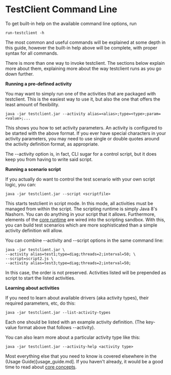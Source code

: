 # TestClient Command Line

To get built-in help on the available command line options, run

    run-testclient -h

The most common and useful commands will be explained at some depth in this guide, however
the built-in help above will be complete, with proper syntax for all commands.

There is more than one way to invoke testclient. The sections below explain more about them, explaining
more about the way testclient runs as you go down further.

__Running a pre-defined activity__

You may want to simply run one of the activities that are packaged with testclient. This is the easiest way to use it,
but also the one that offers the least amount of flexibility.

    java -jar testclient.jar --activity alias=<alias>;type=<type>;param=<value>;...
    
This shows you how to set activity parameters. An activity is configured to be started with the above format. If you ever
have special characters in your activity parameters, you may need to use single or double quotes around the activity
definition format, as appropriate.

The --activity option is, in fact, CLI sugar for a control script, but it does keep you from having to write said script.

__Running a scenario script__

If you actually do want to control the test scenario with your own script logic, you can:

    java -jar testclient.jar --script <scriptfile>
    
This starts testclient in script mode. In this mode, all activities must be managed from within the script.
The scripting runtime is simply Java 8's Nashorn. You can do anything in your script that it allows. Furthermore,
elements of the [core runtime](core_concepts.md) are wired into the scripting sandbox. With this, you can build
test scenarios which are more sophisticated than a simple activity definition will allow.

You can combine --activity and --script options in the same command line:

    java -jar testclient.jar \
    --activity alias=test1;type=diag;threads=2;interval=50; \
    --script=script2.js \
    --activity alias=test3;type=diag;threads=2;interval=50;
    
In this case, the order is not preserved. Activities listed will be prepended as script to start the listed activities.
    
__Learning about activities__

If you need to learn about available drivers (aka activity types), their required parameters, etc, do this:

    java -jar testclient.jar --list-activity-types

Each one should be listed with an example activity definition. (The key-value format above that follows --activity).

You can also learn more about a particular activity type like this:

    java -jar testclient.jar --activity-help <activity type>
    
Most everything else that you need to know is covered elsewhere in the (Usage Guide)[usage_guide.md]. If you haven't already,
it would be a good time to read about [core concepts](core_concepts.md).

